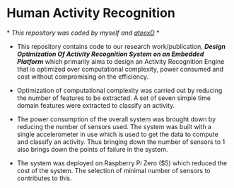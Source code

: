 #   Human Activity Recognition 
\* *This repository was coded by myself and [ateexD](https://github.com/ateexD)* \*
* This repository contains code to our research work/publication, ***Design Optimization Of Activity Recognition System on an Embedded Platform*** which primarily aims to design an Activity Recognition Engine that is optimized over computational complexity, power consumed and cost without compromising on the efficiency.

* Optimization of computational complexity was carried out by reducing the number of features to be extracted. A set of seven simple time domain features were extracted to classify an activity. 

* The power consumption of the overall system was brought down by reducing the number of sensors used. The system was built with a single accelerometer in use which is used to get the data to compute and classify an activity. Thus bringing down the number of sensors to 1 also brings down the points of failure in the system.

* The system was deployed on Raspberry Pi Zero ($5) which reduced the cost of the system. The selection of minimal number of sensors to contributes to this.



